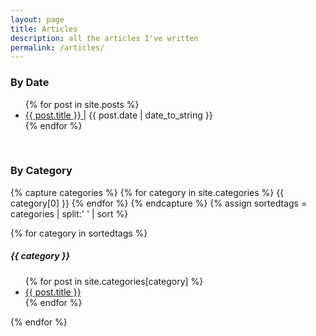 ```yaml
---
layout: page
title: Articles
description: all the articles I've written
permalink: /articles/
---
```


<!-- Article List -->
<h3>By Date</h3>
<ul class="list-unstyled">
{% for post in site.posts %}
  <li>
    <a href="{{ post.url }}">{{ post.title }} </a>| {{ post.date | date_to_string }}
  </li>
{% endfor %}
</ul><br/>


<!-- Category List  -->
<h3>By Category</h3>
{% capture categories %}
  {% for category in site.categories %}
    {{ category[0] }}
  {% endfor %}
{% endcapture %}
{% assign sortedtags = categories | split:' ' | sort %}

{% for category in sortedtags %}
  <h5 id="{{ tag }}">{{ category }}</h5>
  <ul class="list-unstyled">
  {% for post in site.categories[category] %}
    <li><a href="{{ post.url }}">{{ post.title }}</a></li>
  {% endfor %}
  </ul>
{% endfor %}
